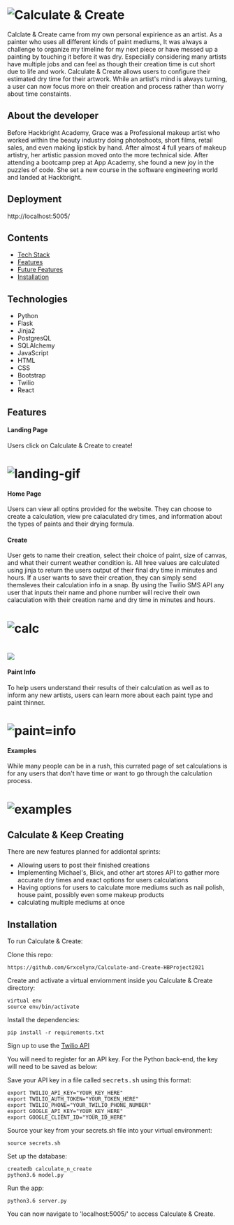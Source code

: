 # <img src="https://github.com/Grxcelynx/Calculate-and-Create-HBProject2021/blob/main/Calculate%26Create.png" alt="Calculate & Create">

Calclate & Create came from my own personal expirience as an artist. As a painter who uses all different kinds of paint mediums, It was always a challenge to organize my timeline for my next piece or have messed up a painting by touching it before it was dry. Especially considering many artists have multiple jobs and can feel as though their creation time is cut short due to life and work. Calculate & Create allows users to configure their estimated dry time for their artwork. While an artist's mind is always turning, a user can now focus more on their creation and process rather than worry about time constaints. 


## About the developer

Before Hackbright Academy, Grace was a Professional makeup artist who worked within the beauty industry doing photoshoots, short films, retail sales, and even making lipstick by hand. After almost 4 full years of makeup artistry, her artistic passion moved onto the more technical side. After attending a bootcamp prep at App Academy, she found a new joy in the puzzles of code. She set a new course in the software engineering world and landed at Hackbright.

## Deployment 

http://localhost:5005/

## Contents 
* [Tech Stack](#teach-stack)
* [Features](#features)
* [Future Features](#future)
* [Installation](installation)

## <a name="tech-stack"></a> Technologies      
* Python
* Flask
* Jinja2
* PostgresQL
* SQLAlchemy 
* JavaScript
* HTML
* CSS
* Bootstrap
* Twilio
* React

## <a name="features"></a>Features

#### Landing Page 
Users click on Calculate & Create to create!

# <img src= "https://github.com/Grxcelynx/Calculate-and-Create-HBProject2021/blob/main/1_0_GIF_2.GIF" alt= "landing-gif">

#### Home Page 
Users can view all optins provided for the website. They can choose to create a calculation, view pre calaculated dry times, and information about the types of paints and their drying formula.

#### Create
User gets to name their creation, select their choice of paint, size of canvas, and what their current weather condition is. All hree values are calculated using jinja to return the users output of their final dry time in minutes and hours. If a user wants to save their creation, they can simply send themsleves their calculation info in a snap. By using the Twilio SMS API any user that inputs their name and phone number will recive their own calaculation with their creation name and dry time in minutes and hours. 
# <img src="https://github.com/Grxcelynx/Calculate-and-Create-HBProject2021/blob/main/calculation.GIF" alt="calc">
# <img src="https://github.com/Grxcelynx/Calculate-and-Create-HBProject2021/blob/main/IMG_5646.jpg" alr="confirm">
#### Paint Info
To help users understand their results of their calculation as well as to inform any new artists, users can learn more about each paint type and paint thinner. 
# <img src="https://github.com/Grxcelynx/Calculate-and-Create-HBProject2021/blob/main/1_0_GIF_2%202.GIF" alt="paint=info">
#### Examples
While many people can be in a rush, this currated page of set calculations is for any users that don't have time or want to go through the calculation process. 
# <img src="https://github.com/Grxcelynx/Calculate-and-Create-HBProject2021/blob/main/1_0_GIF_2%203.GIF" alt ="examples">
## <a name="future"></a> Calculate & Keep Creating 
There are new features planned for addiontal sprints:
* Allowing users to post their finished creations 
* Implementing Michael's, Blick, and other art stores API to gather more accurate dry times and exact options for users calculations
* Having options for users to calculate more mediums such as nail polish, house paint, possibly even some makeup products 
* calculating multiple mediums at once 

## <a name="installation"></a>Installation

To run Calculate & Create:

Clone this repo:
```
https://github.com/Grxcelynx/Calculate-and-Create-HBProject2021
```

Create and activate a virtual enviornment inside you Calculate & Create directory:

```
virtual env
source env/bin/activate
```


Install the dependencies:
```
pip install -r requirements.txt
```

Sign up to use the [Twilio API](https://www.twilio.com/try-twilio/)



You will need to register for an API key. For the Python back-end, the key will need to be saved as below:


Save your API key in a file called <kbd>secrets.sh</kbd> using this format:

```
export TWILIO_API_KEY="YOUR_KEY_HERE"
export TWILIO_AUTH_TOKEN="YOUR_TOKEN_HERE"
export TWILIO_PHONE="YOUR_TWILIO_PHONE_NUMBER"
export GOOGLE_API_KEY="YOUR_KEY_HERE"
export GOOGLE_CLIENT_ID="YOUR_ID_HERE"
```

Source your key from your secrets.sh file into your virtual environment:

```
source secrets.sh
```

Set up the database:

```
createdb calculate_n_create
python3.6 model.py
```

Run the app:

```
python3.6 server.py
```

You can now navigate to 'localhost:5005/' to access Calculate & Create.

